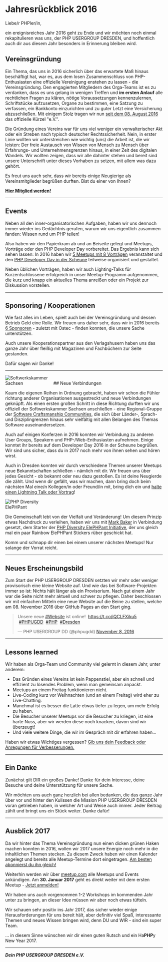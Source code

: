 # Jahresrückblick 2016
 
Liebe/r PHPler/in,

ein ereignisreiches Jahr 2016 geht zu Ende und wir möchten noch einmal rekapitulieren was uns, der PHP USERGROUP DRESDEN, und hoffentlich auch dir aus 
diesem Jahr besonders in Erinnerung bleiben wird. 

## Vereinsgründung

Ein Thema, das uns in 2016 sicherlich über das erwartete Maß hinaus beschäftigt hat, war es, aus dem losen Zusammenschluss von PHP-Enthusiasten 
eine offizielle Vereinigung enstehen zu lassen - die Vereinsgründung. Den engagierten Mitgliedern des Orga-Teams ist es zu verdanken, dass es uns gelang
in wenigen Treffen und __im ersten Anlauf__ alle rechtlichen Fragen zu klären, nötige Voraussetzungen kennenzulernen, Schriftstücke aufzusetzen, Organe zu bestimmen, 
eine Satzung zu verfassen, ein Bankkonto einzurichten und zu guter Letzt eine Versicherung abzuschließen. Mit einigem Stolz tragen wir nun 
[seit dem 08. August 2016](@baseUrl@/newsletter/archive/2016-08-08.html) das offizielle Kürzel "e.V.".

Die Gründung eines Vereins war für uns viel weniger ein verwalterischer Akt oder ein Streben nach typisch deutscher Rechtssicherheit. Nein, in erster
Linie wollten wir unterstreichen wie wichtig (uns) die Arbeit ist, die wir leisten: 
Der freie Austausch von Wissen von Mensch zu Mensch über Erfahrungs- und Unternehmensgrenzen hinaus, in einer Zeit des digitalen Wandels. 
Wir wollten zeigen, dass wir alle dahinter stehen und bereit sind unsere Unterschrift unter dieses Vorhaben zu setzen, mit allem was dazu gehört.

Es freut uns auch sehr, dass wir bereits einige Neugierige als Vereinsmitglieder begrüßen durften. Bist du einer von Ihnen?

**[Hier Mitglied werden!](@baseUrl@/become-member.html)**

<hr class="blockspace">

## Events

Neben all den inner-organisatorischen Aufgaben, haben wir uns dennoch immer wieder ins Gedächtnis gerufen, warum wir uns eigentlich zusammen fanden: Wissen rund um PHP teilen!

Also haben wir den Papierkram ab und an Beiseite gelegt und Meetups, Vorträge oder den PHP Developer Day vorbereitet. Das Ergebnis kann sich sehen lassen:
In 2016 haben wir [5 Meetups mit 8 Vorträgen](@baseUrl@/events.html) veranstaltet und den [PHP Developer Day in der Scheune](@baseUrl@/events/2016/php-developer-day.html) 
teilweise organisiert und gestaltet.

Neben üblichen Vorträgen, haben wir auch Lighting-Talks für Kurzentschlossene erfolgreich in unser Meetup-Programm aufgenommen, 
die kurz und knapp ein aktuelles Thema anreißen oder ein Projekt zur Diskussion vorstellen.

<hr class="blockspace">

## Sponsoring / Kooperationen

Wie fast alles im Leben, spielt auch bei der Vereinsgründung und dessen Betrieb Geld eine Rolle. Wir freuen uns daher sehr, dass wir in 2016 bereits 
[6 Sponsoren](@baseUrl@/#sponsors) - zuletzt mit Ostec - finden konnten, die unsere Sache unterstützen.

Auch unsere Kooperationspartner aus den Verlagshusern haben uns das ganze Jahr über fleißig mit Magazinen und Fachbüchern zur Seite gestanden. 

Dafür sagen wir Danke! 

<hr class="blockspace">

<img src="@baseUrl@/images/softwerkskammer.png" alt="Softwerkskammer Sachsen" class="img-responsive pull-right" style="max-width: 150px;">
## Neue Verbindungen

Kaum die eigenen Reihen in Ordnung gebracht, haben wir schon die Fühler richtung anderer Organisationen ausgestreckt und neue Verbindungen geknüpft.
Als einen ersten großen Schritt in diese Richtung durften wir uns offiziell der Softwerkskammer Sachsen anschließen - eine Regional-Gruppe der 
[Software Craftsmanship Communities](https://www.softwerkskammer.org), die sich über Länder-, Sprach- und Disziplingrenzen hinaus sehr 
vielfältig mit allen Belangen des Themas Software auseinandersetzen.
 
Auch auf einigen Konferzen in 2016 konnten wir Verbindung zu anderen User Groups, Speakern und PHP-/Web-Enthusiasten aufnehmen. Einige konntet ihr
bereits auf dem Developer Day 2016 in der Scheune begrüßen. Wir sind uns sicher, dass du in 2017 noch mehr von ihnen sehen und hören wirst. 

Auch in Dresden konnten wir durch verschiedene Themen unserer Meetups neue Bekanntschaften schließen - nämlich mit dir. 
Wir freuen uns über jedes Gesicht - ob bekannt oder neu dazu gestoßen. Es ist deine Neugierde die zählt. Und wenn dir gefällt, was wir machen, dann
bring doch beim nächsten Mal eine/n Kollegen/in oder Freund/in mit, bring dich ein und [halte einen Lightning Talk oder Vortrag](@baseUrl@/call-for-papers.html)!

<img src="@baseUrl@/images/stickers/php-diversity-elephpant.jpg" class="img-responsive pull-right" style="max-width: 150px;" alt="PHP Diversity ElePHPant">

Die Gemeinschaft lebt von der Vielfalt und Veränderung! Um diesem Prinzip etwas Nachdruck zu verleihen, haben wir uns mit [Mark Baker](https://markbakeruk.net/about/) 
in Verbindung gesetzt, dem Starter der [PHP Diversity ElePHPant Initiative](http://phpdiversity.org), der uns gleich mal ein paar Rainbow ElePHPant Stickers 
rüber geschickt hat.

Komm und schnapp dir einen bei einem unserer nächsten Meetups! Nur solange der Vorrat reicht.

<hr class="blockspace">

## Neues Erscheinungsbild

Zum Start der PHP USERGROUP DRESDEN setzten wir mehr oder weniger provisorisch eine kleine Website auf. Und wie das bei Software-Projekten immer so ist:
Nichts hält länger als ein Provisorium. Nach gut einem Jahr war die Seite nicht mehr aktuell und schwer zu pflegen. Daher beschlossen wir mit einfachen 
Mitteln eine neue Website auf die Beine zu stellen, welche am 08. November 2016 über GitHub Pages an den Start ging.
   
<blockquote class="twitter-tweet" data-partner="tweetdeck"><p lang="de" dir="ltr">
Unsere neue <a href="https://twitter.com/hashtag/Website?src=hash">#Website</a> ist online!
&nbsp;<a href="https://t.co/iQCLFXiku5">https://t.co/iQCLFXiku5</a>
&nbsp;<a href="https://twitter.com/hashtag/PHPUGDD?src=hash">#PHPUGDD</a>
&nbsp;<a href="https://twitter.com/hashtag/PHP?src=hash">#PHP</a>
&nbsp;<a href="https://twitter.com/hashtag/Dresden?src=hash">#Dresden</a></p>&mdash; PHP USERGROUP DD (@phpugdd)
<a href="https://twitter.com/phpugdd/status/796027880044167168">November 8, 2016</a></blockquote>
<script async src="//platform.twitter.com/widgets.js" charset="utf-8"></script>

<hr class="blockspace">

## Lessons learned

Wir haben als Orga-Team und Community viel gelernt in diesem Jahr, unter anderem:
 
 * Das Gründen eines Vereins ist kein Pappenstiel, aber ein schnell und effizient zu lösendes Problem, wenn man gemeinsam anpackt.
 * Meetups an einem Freitag funktionieren nicht.
 * Live-Coding kurz vor Weihnachten (und an einem Freitag) wird eher zu Live-Chatting.
 * Manchmal ist es besser die Latte etwas tiefer zu legen, um mehr Erfolg zu haben.
 * Die Besucher unserer Meetups vor die Besucher zu kriegen, ist eine harte Nuss, aber wir werden diese noch knacken, davon sind wir überzeugt!
 * Und viele weitere Dinge, die wir im Gespräch mit dir erfahren haben...
 
Haben wir etwas Wichtiges vergessen? [Gib uns dein Feedback oder Anregungen für Verbesserungen.](@baseUrl@/imprint.html)

<hr class="blockspace">

## Ein Danke

Zunächst gilt DIR ein großes Danke! Danke für dein Interesse, deine Besuche und deine Unterstützung für unsere Sache.

Wir möchten uns auch ganz herzlich bei allen bedanken, die das ganze Jahr über vor und hinter den Kulissen die Mission PHP USERGROUP DRESDEN 
voran getrieben haben, in welcher Art und Weise auch immer. Jeder Beitrag zählt und bringt uns ein Stück weiter. Danke dafür!

<hr class="blockspace">

## Ausblick 2017

Da wir hinter das Thema Vereinsgründung nun einen dicken grünen Haken machen konnten in 2016, wollen wir 2017 unsere Energie noch mehr in die 
inhaltlichen Themen stecken. Zu diesem Zweck haben wir einen Kalender angelegt und bereits alle Meetup-Termine dort eingetragen. [Am besten abonnierst du ihn gleich!](@baseUrl@/events.html#event-calendar)

Weiterhin werden wir über [meetup.com](https://www.meetup.com/PHP-USERGROUP-DRESDEN/) alle Meetups und Events ankündigen.
Am **30. Januar 2017** geht es direkt weiter mit dem ersten Meetup - [Jetzt anmelden!](https://www.meetup.com/PHP-USERGROUP-DRESDEN/events/236498483/)

Wir haben uns auch vorgenommen 1-2 Workshops im kommenden Jahr unter zu bringen, an dieser Idee müssen wir aber noch etwas tüfteln.
 
Wir schauen sehr positiv ins Jahr 2017, das sicher wieder einige Herausforderungen für uns bereit hält, aber definitiv viel Spaß, interessante Themen und neues Wissen bringen wird, denn DU und WIR - sind ein super Team.

... in diesem Sinne wünschen wir dir einen guten Rutsch und ein Ha**PHP**y New Year 2017.

<hr class="blockspace">

_**Dein PHP USERGROUP DRESDEN e.V.**_



